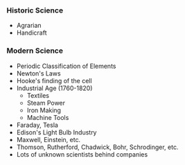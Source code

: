 ### Historic Science
- Agrarian
- Handicraft
### Modern Science
- Periodic Classification of Elements
- Newton's Laws
- Hooke's finding of the cell
- Industrial Age (1760-1820)
	- Textiles
	- Steam Power
	- Iron Making
	- Machine Tools
- Faraday, Tesla
- Edison's Light Bulb Industry
- Maxwell, Einstein, etc.
- Thomson, Rutherford, Chadwick, Bohr, Schrodinger, etc.
- Lots of unknown scientists behind companies
